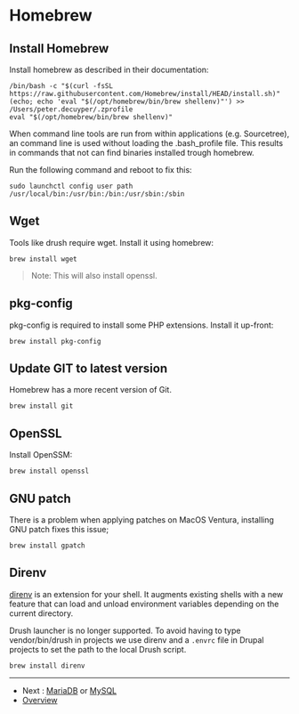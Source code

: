 # Homebrew

## Install Homebrew

Install homebrew as described in their documentation:

```shell
/bin/bash -c "$(curl -fsSL https://raw.githubusercontent.com/Homebrew/install/HEAD/install.sh)"
(echo; echo 'eval "$(/opt/homebrew/bin/brew shellenv)"') >> /Users/peter.decuyper/.zprofile
eval "$(/opt/homebrew/bin/brew shellenv)"
```

When command line tools are run from within applications (e.g. Sourcetree), an
command line is used without loading the .bash_profile file. This results in
commands that not can find binaries installed trough homebrew.

Run the following command and reboot to fix this:

```shell
sudo launchctl config user path /usr/local/bin:/usr/bin:/bin:/usr/sbin:/sbin
```

## Wget

Tools like drush require wget. Install it using homebrew:
 
```shell
brew install wget
```

> Note: This will also install openssl. 

## pkg-config

pkg-config is required to install some PHP extensions. Install it up-front:

```shell
brew install pkg-config
```

## Update GIT to latest version

Homebrew has a more recent version of Git.

```shell
brew install git
```

## OpenSSL

Install OpenSSM:

```shell
brew install openssl
```

## GNU patch

There is a problem when applying patches on MacOS Ventura, installing GNU patch
fixes this issue;

```shell
brew install gpatch
```

## Direnv

[direnv](https://direnv.net/) is an extension for your shell. It augments
existing shells with a new feature that can load and unload environment
variables depending on the current directory.

Drush launcher is no longer supported. To avoid having to type vendor/bin/drush
in projects we use direnv and a `.envrc` file in Drupal projects to set the path
to the local Drush script.

```shell
brew install direnv
```

---

* Next : [MariaDB](./MariaDB.md) or [MySQL](./MySQL.md)
* [Overview](../README.md)
